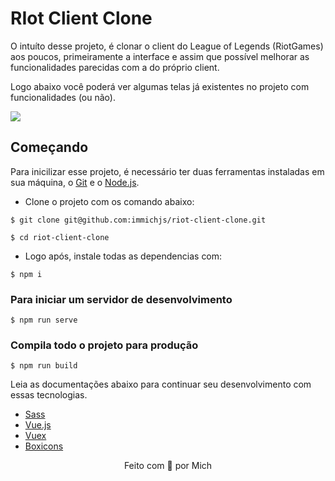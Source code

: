 # RIot Client Clone

O intuíto desse projeto, é clonar o client do League of Legends (RiotGames) aos poucos, primeiramente a interface e assim que possível melhorar as funcionalidades parecidas com a do próprio client.

Logo abaixo você poderá ver algumas telas já existentes no projeto com funcionalidades (ou não).
<p align="start">
    <img src="https://i.imgur.com/yh35A4L.png">
</p>

## Começando

Para inicilizar esse projeto, é necessário ter duas ferramentas instaladas em sua máquina, o [Git](https://git-scm.com/) e o [Node.js](https://nodejs.org/).

- Clone o projeto com os comando abaixo:
```
$ git clone git@github.com:immichjs/riot-client-clone.git

$ cd riot-client-clone
```

- Logo após, instale todas as dependencias com:
```
$ npm i
```

### Para iniciar um servidor de desenvolvimento
```
$ npm run serve
```

### Compila todo o projeto para produção
```
$ npm run build
```

Leia as documentações abaixo para continuar seu desenvolvimento com essas tecnologias.

- [Sass](https://sass-lang.com)
- [Vue.js](https://br.vuejs.org/)
- [Vuex](https://vuex.vuejs.org/ptbr/guide/)
- [Boxicons](https://boxicons.com/usage/)

<p align="center">Feito com 💖 por Mich</p>

